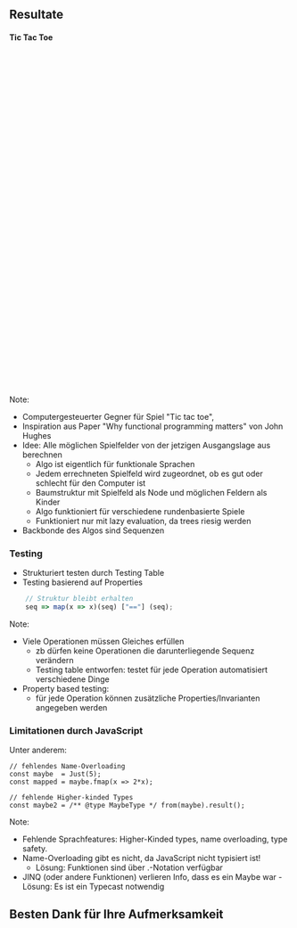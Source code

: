## Resultate



#### Tic Tac Toe
<iframe style="border: none; margin-left: 250px;" width="100%" height="600" data-src="https://wildwyss.github.io/ip6-overview/wild_wyss/src/sequence/examples/tictactoe/TicTacToe.html" data-preload></iframe>

Note:
- Computergesteuerter Gegner für Spiel "Tic tac toe",
- Inspiration aus Paper "Why functional programming matters" von John Hughes
- Idee: Alle möglichen Spielfelder von der jetzigen Ausgangslage aus berechnen
    - Algo ist eigentlich für funktionale Sprachen
    - Jedem errechneten Spielfeld wird zugeordnet, ob es gut oder schlecht für den Computer ist
    - Baumstruktur mit Spielfeld als Node und möglichen Feldern als Kinder
    - Algo funktioniert für verschiedene rundenbasierte Spiele
    - Funktioniert nur mit lazy evaluation, da trees riesig werden 
- Backbonde des Algos sind Sequenzen



### Testing
- Strukturiert testen durch Testing Table <!-- .elements class="fragment" data-fragment-index="1" -->
- Testing basierend auf Properties <!-- .elements class="fragment" data-fragment-index="2" -->
```js
    // Struktur bleibt erhalten
    seq => map(x => x)(seq) ["=="] (seq);
```

Note:
- Viele Operationen müssen Gleiches erfüllen
    - zb dürfen keine Operationen die darunterliegende Sequenz verändern
    - Testing table entworfen: testet für jede Operation automatisiert verschiedene Dinge
- Property based testing: 
    - für jede Operation können zusätzliche Properties/Invarianten angegeben werden



### Limitationen durch JavaScript
Unter anderem:
```js[1-3|5-6]
// fehlendes Name-Overloading
const maybe  = Just(5);
const mapped = maybe.fmap(x => 2*x);

// fehlende Higher-kinded Types
const maybe2 = /** @type MaybeType */ from(maybe).result();
```

Note:
- Fehlende Sprachfeatures: Higher-Kinded types, name overloading, type safety.
- Name-Overloading gibt es nicht, da JavaScript nicht typisiert ist!
    - Lösung: Funktionen sind über .-Notation verfügbar
- JINQ (oder andere Funktionen) verlieren Info, dass es ein Maybe war 
    -Lösung: Es ist ein Typecast notwendig



## Besten Dank für Ihre Aufmerksamkeit
